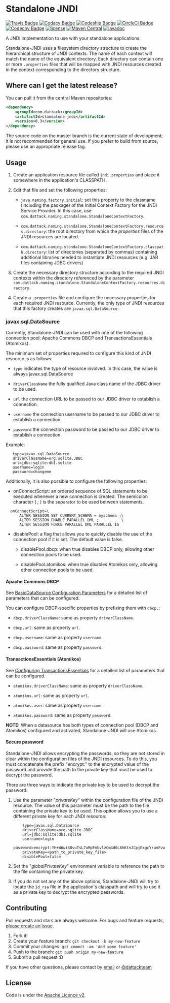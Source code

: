 # Standalone JNDI

[![Travis Badge](https://api.travis-ci.com/dattack/standalone-jndi.svg?branch=develop)](https://travis-ci.com/dattack/standalone-jndi/builds)
[![Codacy Badge](https://api.codacy.com/project/badge/Grade/66474e9fa3bb45c5ac545f298dc42bb8)](https://www.codacy.com/manual/dattack/standalone-jndi)
[![Codeship Badge](https://app.codeship.com/projects/2b7c4b00-748f-0134-45cb-12948b47b8fd/status?branch=develop)](https://app.codeship.com/projects/179241)
[![CircleCI Badge](https://circleci.com/gh/dattack/standalone-jndi.svg?style=svg)](https://circleci.com/gh/dattack/standalone-jndi)
[![Codecov Badge](https://codecov.io/gh/dattack/standalone-jndi/branch/develop/graph/badge.svg)](https://codecov.io/gh/dattack/standalone-jndi)
[![license](https://img.shields.io/:license-Apache-blue.svg?style=plastic-square)](LICENSE.md)
[![Maven Central](https://img.shields.io/maven-central/v/com.dattack/standalone-jndi.svg?label=Maven%20Central)](https://search.maven.org/artifact/com.dattack/standalone-jndi)
[![javadoc](https://javadoc.io/badge2/com.dattack/standalone-jndi/javadoc.svg)](https://javadoc.io/doc/com.dattack/standalone-jndi)

A JNDI implementation to use with your standalone applications.

Standalone-JNDI uses a filesystem directory structure to create the hierarchical structure of JNDI contexts. The name of
each context will match the name of the equivalent directory. Each directory can contain one or more `.properties` files
that will be mapped with JNDI resources created in the context corresponding to the directory structure.

## Where can I get the latest release?

You can pull it from the central Maven repositories:

```xml
<dependency>
    <groupId>com.dattack</groupId>
    <artifactId>standalone-jndi</artifactId>
    <version>0.3</version>
</dependency>
```

The source code on the master branch is the current state of development; it is not
recommended for general use. If you prefer to build from source, please use an appropriate
release tag.

## Usage

1) Create an application resource file called `jndi.properties` and place it somewhere in the application's
   CLASSPATH.

2) Edit that file and set the following properties:

    - `java.naming.factory.initial`: set this property to the classname (including the package) of the Initial Context
      Factory for the JNDI Service Provider. In this case, use `com.dattack.naming.standalone.StandaloneContextFactory`.

    - `com.dattack.naming.standalone.StandaloneContextFactory.resources.directory`: the root directory from which the
      _properties_ files of the JNDI resources are located.

    - `com.dattack.naming.standalone.StandaloneContextFactory.classpath.directory`: list of directories (separated by
      commas) containing additional libraries needed to instantiate JNDI resources (e.g. JAR files containing JDBC
      drivers)

3) Create the necessary directory structure according to the required JNDI contexts within the directory referenced by
   the parameter `com.dattack.naming.standalone.StandaloneContextFactory.resources.directory`.

4) Create a `.properties` file and configure the necessary properties for each required JNDI resource. Currently, the
   only type of JNDI resources that this factory creates are `javax.sql.DataSource`.

### javax.sql.DataSource

Currently, Standalone-JNDI can be used with one of the following connection pool: Apache Commons DBCP and
TransactionsEssentials (Atomikos).

The minimum set of properties required to configure this kind of JNDI resource is as follows:

- `type` indicates the type of resource involved. In this case, the value is always javax.sql.DataSource

- `driverClassName` the fully qualified Java class name of the JDBC driver to be used.

- `url` the connection URL to be passed to our JDBC driver to establish a connection.

- `username` the connection username to be passed to our JDBC driver to establish a connection.

- `password` the connection password to be passed to our JDBC driver to establish a connection.

Example:

```properties
   type=javax.sql.DataSource
   driverClassName=org.sqlite.JDBC
   url=jdbc:sqlite:db1.sqlite
   username=login
   password=changeme
```

Additionally, it is also possible to configure the following properties:

- onConnectScript: an ordered sequence of SQL statements to be executed whenever a new connection is created. The
  semicolon character ( _;_ ) is the separator to be used between statements.

```properties
  onConnectScript=\
      ALTER SESSION SET CURRENT_SCHEMA = myschema ;\
      ALTER SESSION ENABLE PARALLEL DML ;          \
      ALTER SESSION FORCE PARALLEL DML PARALLEL 16
```

- disablePool: a flag that allows you to quickly disable the use of the connection pool if it is set. The default value
  is false.

   - disablePool.dbcp: when true disables DBCP only, allowing other connection pools to be used.

   - disablePool.atomikos: when true disables Atomikos only, allowing other connection pools to be used.

#### Apache Commons DBCP
See [BasicDataSource Configuration Parameters](https://commons.apache.org/proper/commons-dbcp/configuration.html)
for a detailed list of parameters that can be configured.

You can configure DBCP-specific properties by prefixing them with `dbcp.`:

- `dbcp.driverClassName`: same as property `driverClassName`.

- `dbcp.url`: same as property `url`.

- `dbcp.username`: same as property `username`.

- `dbcp.password`: same as property `password`.

#### TransactionsEssentials (Atomikos)
See [Configuring TransactionsEssentials](https://www.atomikos.com/Documentation/ConfiguringTransactionsEssentials)
for a detailed list of parameters that can be configured.

- `atomikos.driverClassName`: same as property `driverClassName`.

- `atomikos.url`: same as property `url`.

- `atomikos.user`: same as property `username`.

- `atomikos.password`: same as property `password`.

**NOTE:** When a datasource has both types of connection pool (DBCP and Atomikos) configured and activated,
Standalone-JNDI will use Atomikos.

#### Secure password

Standalone-JNDI allows encrypting the passwords, so they are not stored in clear within the configuration files of the
JNDI resources. To do this, you must concatenate the prefix "encrypt:" to the encrypted value of the password and
provide the path to the private key that must be used to decrypt the password.

There are three ways to indicate the private key to be used to decrypt the password:

1) Use the parameter "_privateKey_" within the configuration file of the JNDI resource. The value of this parameter
must be the path to the file containing the private key to be used. This option allows you to use a different private
key for each JNDI resource:

    ```properties
        type=javax.sql.DataSource
        driverClassName=org.sqlite.JDBC
        url=jdbc:sqlite:db1.sqlite
        username=login
        password=encrypt:YH+W6wiS0vuTsL7uMpFmbvlzCm4d0L6hKtnJCpjExgcYrumFvwRurOg8X6BsDrJvQ7knka5M6KmVJv6CHxDhldTVLO77f3xXhZOuvw/VYL4Bl2YyAy/eVFoK3/TtKIQWnL5a9CfGTX0FFnHrCyybGFNOnXINYKJYxw1G7NVAAxQ=
        privateKey=<path_to_private_key_file>
        disablePool=false
    ```

2) Set the "_globalPrivateKey_" environment variable to reference the path to the file containing the private key.

3) If you do not set any of the above options, Standalone-JNDI will try to locate the `id_rsa` file in the
application's classpath and will try to use it as a private key to decrypt the encrypted passwords.

## Contributing

Pull requests and stars are always welcome. For bugs and feature
requests, [please create an issue](https://github.com/dattack/standalone-jndi/issues).

1. Fork it!
2. Create your feature branch: `git checkout -b my-new-feature`
3. Commit your changes: `git commit -am 'Add some feature'`
4. Push to the branch: `git push origin my-new-feature`
5. Submit a pull request :D

If you have other questions, please contact by [email](mailto:dev@dattack.com) or
[@dattackteam](https://twitter.com/dattackteam)

## License

Code is under the [Apache Licence v2](https://www.apache.org/licenses/LICENSE-2.0.txt).
